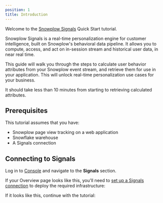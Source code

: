 ```yaml
---
position: 1
title: Introduction
---
```


Welcome to the [Snowplow Signals](/docs/signals/) Quick Start tutorial.

Snowplow Signals is a real-time personalization engine for customer intelligence, built on Snowplow's behavioral data pipeline. It allows you to compute, access, and act on in-session stream and historical user data, in near real time.

This guide will walk you through the steps to calculate user behavior attributes from your Snowplow event stream, and retrieve them for use in your application. This will unlock real-time personalization use cases for your business.

It should take less than 10 minutes from starting to retrieving calculated attributes.

## Prerequisites

This tutorial assumes that you have:

* Snowplow page view tracking on a web application
* Snowflake warehouse
* A Signals connection

## Connecting to Signals

Log in to [Console](https://console.snowplowanalytics.com) and navigate to the **Signals** section.

If your Overview page looks like this, you'll need to [set up a Signals connection](/docs/signals/configuration/) to deploy the required infrastructure:

<!-- TODO image initial landing page no deployment -->

If it looks like this, continue with the tutorial:

<!-- TODO image overview page with connection -->
